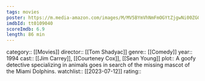 ```yaml
---
tags: movies
poster: https://m.media-amazon.com/images/M/MV5BYmVhNmFmOGYtZjgwNi00ZGQ0LThiMmQtOGZjMDUzNzJhMGIzXkEyXkFqcGdeQXVyMTMxODk2OTU@._V1_SX300.jpg
imdbId: tt0109040
scoreImdb: 6.9
length: 86 min
---
```


category:: [[Movies]]
director:: [[Tom Shadyac]]
genre:: [[Comedy]]
year:: 1994
cast:: [[Jim Carrey]], [[Courteney Cox]], [[Sean Young]]
plot:: A goofy detective specializing in animals goes in search of the missing mascot of the Miami Dolphins.
watchlist:: [[2023-07-12]]
rating::
